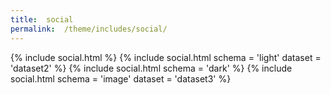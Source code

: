 ```yaml
---
title:  social
permalink:  /theme/includes/social/
---
```

<!-- v1.2.110 pages/theme/includes/social.md-->
{% include social.html %}
{% include social.html schema = 'light' dataset = 'dataset2' %}
{% include social.html schema = 'dark' %}
{% include social.html schema = 'image' dataset = 'dataset3' %}
